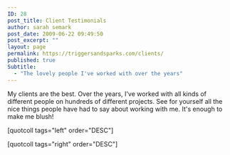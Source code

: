 ```yaml
---
ID: 28
post_title: Client Testimonials
author: sarah semark
post_date: 2009-06-22 09:49:50
post_excerpt: ""
layout: page
permalink: https://triggersandsparks.com/clients/
published: true
Subtitle:
  - "The lovely people I've worked with over the years"
---
```

<div class="sixcol">
<p class="cap">My clients are the best. Over the years, I've worked with all kinds of different people on hundreds of different projects. See for yourself all the nice things people have had to say about working with me. It's enough to make me blush!</p>

[quotcoll tags="left" order="DESC"]
</div>


<div class="fivecol onepush last matchcol">
  [quotcoll tags="right" order="DESC"]
</div>